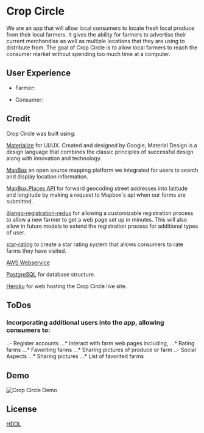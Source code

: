 # Crop Circle

We are an app that will allow local consumers to locate fresh local produce from their local farmers. It gives the ability for farmers to advertise their current merchandise as well as multiple locations that they are using to distribute from.  The goal of Crop Circle is to allow local farmers to reach the consumer market without spending too much time at a computer.

## User Experience
- Farmer: 

- Consumer:

## Credit

Crop Circle was built using:

[Materialize](https://materializecss.com/) for UI/UX. Created and designed by Google, Material Design is a design language that combines the classic principles of successful design along with innovation and technology.

[MapBox](https://www.mapbox.com/) an open source mapping platform we integrated for users to search and display location information.

[MapBox.Places API](https://docs.mapbox.com/api/search/#mapboxplaces) for forward geocoding street addresses into latitude and longitude by making a request to Mapbox's api when our forms are submitted.  

[django-registration-redux](https://django-registration-redux.readthedocs.io/en/latest/) for allowing a customizable registration process to allow a new farmer to get a web page set up in minutes.  This will also allow in future models to extend the registration process for additional types of user.  

[star-rating](https://django-star-ratings.readthedocs.io/en/latest/?badge=latest/) to create a star rating system that allows consumers to rate farms they have visited.

[AWS Webservice](https://docs.aws.amazon.com/s3/index.html)

[PostgreSQL](https://www.postgresql.org) for database structure.

[Heroku](https://www.heroku.com) for web hosting the Crop Circle live site.

## ToDos

### Incorporating additional users into the app, allowing consumers to: 
..- Register accounts 
...* Interact with farm web pages including,
...* Rating farms
...* Favoriting farms
...* Sharing pictures of produce or farm
..- Social Aspects
...* Sharing pictures
...* List of favorited farms

## Demo

![Crop Circle Demo]()

## License

[HDDL]()
